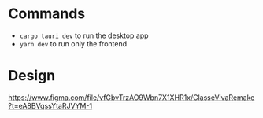# Commands

-   `cargo tauri dev` to run the desktop app
-   `yarn dev` to run only the frontend

# Design

https://www.figma.com/file/vfGbvTrzAO9Wbn7X1XHR1x/ClasseVivaRemake?t=eA8BVqssYtaRJVYM-1
